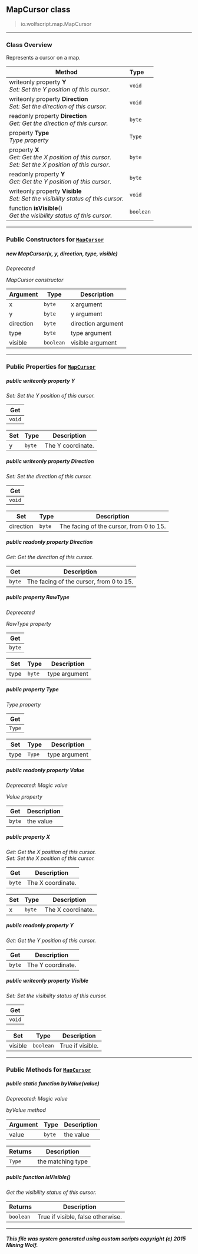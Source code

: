 ## MapCursor __class__

>io.wolfscript.map.MapCursor

---

### Class Overview

Represents a cursor on a map.

Method | Type   
--- | :--- 
 writeonly property __Y__ <br> _Set: Set the Y position of this cursor._ | `void`
 writeonly property __Direction__ <br> _Set: Set the direction of this cursor._ | `void`
 readonly property __Direction__ <br> _Get: Get the direction of this cursor._ | `byte`
  property __Type__ <br> _Type property_ | `Type`
  property __X__ <br> _Get: Get the X position of this cursor.<br>Set: Set the X position of this cursor._ | `byte`
 readonly property __Y__ <br> _Get: Get the Y position of this cursor._ | `byte`
 writeonly property __Visible__ <br> _Set: Set the visibility status of this cursor._ | `void`
 function __isVisible__() <br> _Get the visibility status of this cursor._ | `boolean`



---

### Public Constructors for [`MapCursor`](MapCursor.md)

##### <a id='mapcursor'></a>new __MapCursor__(x, y, direction, type, visible) 
_Deprecated_

_MapCursor constructor_

Argument | Type | Description  
--- | --- | --- 
x | `byte` | x argument
y | `byte` | y argument
direction | `byte` | direction argument
type | `byte` | type argument
visible | `boolean` | visible argument

---

### Public Properties for [`MapCursor`](MapCursor.md)

##### <a id='y'></a>public  writeonly property __Y__

_Set: Set the Y position of this cursor._

Get | 
--- | 
`void` |

Set | Type | Description  
--- | --- | --- 
y | `byte` | The Y coordinate.


##### <a id='direction'></a>public  writeonly property __Direction__

_Set: Set the direction of this cursor._

Get | 
--- | 
`void` |

Set | Type | Description  
--- | --- | --- 
direction | `byte` | The facing of the cursor, from 0 to 15.


##### <a id='direction'></a>public  readonly property __Direction__

_Get: Get the direction of this cursor._

Get | Description
--- | --- 
`byte` | The facing of the cursor, from 0 to 15.



##### <a id='rawtype'></a>public   property __RawType__
_Deprecated_

_RawType property_

Get | 
--- | 
`byte` |

Set | Type | Description  
--- | --- | --- 
type | `byte` | type argument


##### <a id='type'></a>public   property __Type__

_Type property_

Get | 
--- | 
`Type` |

Set | Type | Description  
--- | --- | --- 
type | `Type` | type argument


##### <a id='value'></a>public  readonly property __Value__
_Deprecated: Magic value_

_Value property_

Get | Description
--- | --- 
`byte` | the value



##### <a id='x'></a>public   property __X__

_Get: Get the X position of this cursor.<br>Set: Set the X position of this cursor._

Get | Description
--- | --- 
`byte` | The X coordinate.

Set | Type | Description  
--- | --- | --- 
x | `byte` | The X coordinate.


##### <a id='y'></a>public  readonly property __Y__

_Get: Get the Y position of this cursor._

Get | Description
--- | --- 
`byte` | The Y coordinate.



##### <a id='visible'></a>public  writeonly property __Visible__

_Set: Set the visibility status of this cursor._

Get | 
--- | 
`void` |

Set | Type | Description  
--- | --- | --- 
visible | `boolean` | True if visible.


---

### Public Methods for [`MapCursor`](MapCursor.md)

##### <a id='byvalue'></a>public static function __byValue__(value)
_Deprecated: Magic value_

_byValue method_

Argument | Type | Description  
--- | --- | --- 
value | `byte` | the value

Returns | Description
--- | --- 
`Type` | the matching type


##### <a id='isvisible'></a>public  function __isVisible__()

_Get the visibility status of this cursor._

Returns | Description
--- | --- 
`boolean` | True if visible, false otherwise.


---


##### This file was system generated using custom scripts copyright (c) 2015 Mining Wolf.
	

